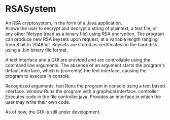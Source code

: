 # RSASystem
An RSA cryptosystem, in the form of a Java application.  
Allows the user to encrypt and decrypt a string of plaintext, a text file, or any other filetype (read as a binary file) using RSA encryption.
The program can produce new RSA keysets upon request, at a variable length ranging from 8 bit to 2048 bit.
Keysets are stored as certificates on the hard disk using a .bin binary file format.

A text interface and a GUI are provided and are controllable using the command line arguments.
The absence of an argument starts the program's default interface, which is (currently) the text interface, causing the program to execute in console.

Recognized arguments:
    text        Runs the program in console using a text based interface.
    window      Runs the program with a graphical interface.
    controller  Executes code in the file controller.java.  Provides an interface in which the user may write their own code.

As of now, the GUI is still under development.

